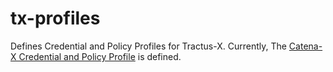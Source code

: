 # tx-profiles

Defines Credential and Policy Profiles for Tractus-X. Currently,
The [Catena-X Credential and Policy Profile](./cx/README.md) is defined.
